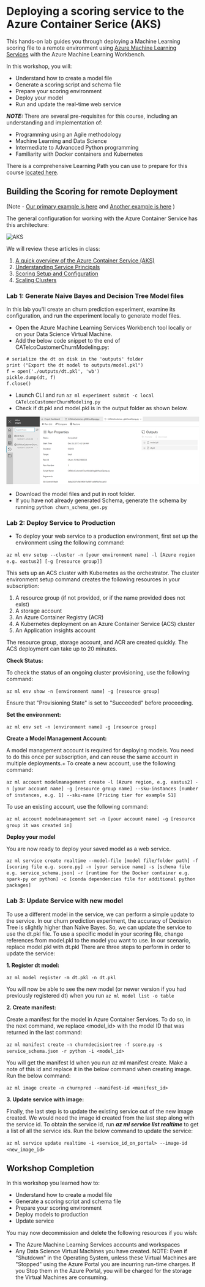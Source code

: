 # Deploying a scoring service to the Azure Container Serice (AKS)

This hands-on lab guides you through deploying a Machine Learning scoring file to a remote environment using [Azure Machine Learning Services](https://docs.microsoft.com/en-us/azure/machine-learning/preview/overview-what-is-azure-ml) with the Azure Machine Learning Workbench. 

In this workshop, you will:
- Understand how to create a model file
- Generate a scoring script and schema file
- Prepare your scoring environment
- Deploy your model
- Run and update the real-time web service

***NOTE:*** There are several pre-requisites for this course, including an understanding and implementation of: 
  *  Programming using an Agile methodology
  *  Machine Learning and Data Science
  *  Intermediate to Advancced Python programming
  *  Familiarity with Docker containers and Kubernetes

There is a comprehensive Learning Path you can use to prepare for this course [located here](https://github.com/Azure/learnAnalytics-CreatingSolutionswiththeTeamDataScienceProcess-/blob/master/Instructions/Learning%20Path%20-%20Creating%20Solutions%20with%20the%20Team%20Data%20Science%20Process.md).

## Building the Scoring for remote Deployment

(Note - [Our primary example is here](https://docs.microsoft.com/en-us/azure/machine-learning/preview/tutorial-classifying-iris-part-3) and [Another example is here](https://blogs.technet.microsoft.com/machinelearning/2017/09/25/deploying-machine-learning-models-using-azure-machine-learning/) )

The general configuration for working with the  Azure Container Service has this architecture:

![AKS](https://azurecomcdn.azureedge.net/mediahandler/acomblog/media/Default/blog/15159959-b5cd-4fe9-aeba-441139943ecd.png)

We will review these articles in class: 
  1.  [A quick overview of the Azure Container Service (AKS)](https://docs.microsoft.com/en-us/azure/aks/kubernetes-walkthrough)
  2.  [Understanding Service Principals](https://docs.microsoft.com/en-us/azure/aks/kubernetes-service-principal)
  3.  [Scoring Setup and Configuration](https://docs.microsoft.com/en-us/azure/machine-learning/preview/deployment-setup-configuration)
  4.  [Scaling Clusters](https://docs.microsoft.com/en-us/azure/machine-learning/preview/how-to-scale-clusters)


### Lab 1: Generate Naive Bayes and Decision Tree Model files

In this lab you'll create an churn prediction experiment, examine its configuration, and run the experiment locally to generate model files.
- Open the Azure Machine Learning Services Workbench tool locally or on your Data Science Virtual Machine. 
- Add the below code snippet to the end of CATelcoCustomerChurnModeling.py:
````
# serialize the dt on disk in the 'outputs' folder
print ("Export the dt model to outputs/model.pkl")
f = open('./outputs/dt.pkl', 'wb')
pickle.dump(dt, f)
f.close()
````
- Launch CLI and run ```az ml experiment submit -c local CATelcoCustomerChurnModeling.py```
- Check if dt.pkl and model.pkl is in the output folder as shown below.

![CATelcoCustomer](images/CATelcoCustomer_gWithoutDprep.png)

- Download the model files and put in root folder.
- If you have not already generated Schema, generate the schema by running ```python churn_schema_gen.py```

### Lab 2: Deploy Service to Production

- To deploy your web service to a production environment, first set up the environment using the following command:

```az ml env setup --cluster -n [your environment name] -l [Azure region e.g. eastus2] [-g [resource group]]```

This sets up an ACS cluster with Kubernetes as the orchestrator. The cluster environment setup command creates the following resources in your subscription: 
1.  A resource group (if not provided, or if the name provided does not exist)
2.  A storage account
3.  An Azure Container Registry (ACR)
4.  A Kubernetes deployment on an Azure Container Service (ACS) cluster
5.  An Application insights account

The resource group, storage account, and ACR are created quickly. The ACS deployment can take up to 20 minutes.

**Check Status:**

To check the status of an ongoing cluster provisioning, use the following command:

```az ml env show -n [environment name] -g [resource group]```

Ensure that "Provisioning State" is set to "Succeeded" before proceeding.

**Set the environment:**

```az ml env set -n [environment name] -g [resource group]```

**Create a Model Management Account:**

A model management account is required for deploying models. You need to do this once per subscription, and can reuse the same account in multiple deployments.+
To create a new account, use the following command:

```az ml account modelmanagement create -l [Azure region, e.g. eastus2] -n [your account name] -g [resource group name] --sku-instances [number of instances, e.g. 1] --sku-name [Pricing tier for example S1]```

To use an existing account, use the following command:

```az ml account modelmanagement set -n [your account name] -g [resource group it was created in]```

**Deploy your model**

You are now ready to deploy your saved model as a web service.

````
az ml service create realtime --model-file [model file/folder path] -f [scoring file e.g. score.py] -n [your service name] -s [schema file e.g. service_schema.json] -r [runtime for the Docker container e.g. spark-py or python] -c [conda dependencies file for additional python packages]
````


### Lab 3: Update Service with new model

To use a different model in the service, we can perform a simple update to the service. In our churn prediction experiment, the accuracy of Decision Tree is slightly higher than Naïve Bayes. So, we can update the service to use the dt.pkl file.
To use a specific model in your scoring file, change references from model.pkl to the model you want to use. In our scenario, replace model.pkl with dt.pkl
There are three steps to perform in order to update the service:

**1. Register dt model:**

```az ml model register -m dt.pkl -n dt.pkl```

You will now be able to see the new model (or newer version if you had previously registered dt) when you run ```az ml model list -o table```

**2. Create manifest:**

Create a manifest for the model in Azure Container Services. To do so, in the next command, we replace <model_id> with the model ID that was returned in the last command:

```az ml manifest create -n churndecisiontree -f score.py -s service_schema.json -r python -i <model_id>```

You will get the manifest Id when you run az ml manifest create. Make a note of this id and replace it in the below command when creating image. Run the below command:

```az ml image create -n churnpred --manifest-id <manifest_id>```

**3. Update service with image:**

Finally, the last step is to update the existing service out of the new image created. We would need the image id created from the last step along with the service id. To obtain the service id, run ***az ml service list realtime*** to get a list of all the service ids. Run the below command to update the service:

```az ml service update realtime -i <service_id_on_portal> --image-id <new_image_id>```

## Workshop Completion

In this workshop you learned how to:
- Understand how to create a model file
- Generate a scoring script and schema file
- Prepare your scoring environment
- Deploy models to production
- Update service

You may now decommission and delete the following resources if you wish:
  * The Azure Machine Learning Services accounts and workspaces
  * Any Data Science Virtual Machines you have created. NOTE: Even if "Shutdown" in the Operating System, unless these Virtual Machines are "Stopped" using the Azure Portal you are incurring run-time charges. If you Stop them in the Azure Portal, you will be charged for the storage the Virtual Machines are consuming.
